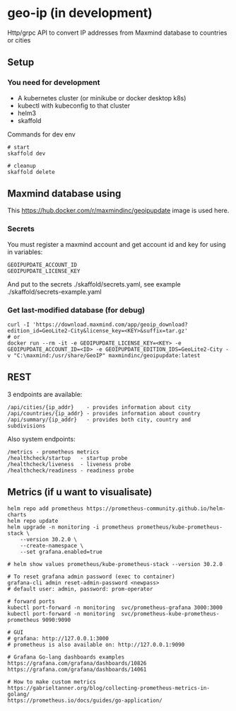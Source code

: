 # geo-ip (in development)
Http/grpc API to convert IP addresses from Maxmind database to countries or cities

## Setup

### You need for development

* A kubernetes cluster (or minikube or docker desktop k8s)
* kubectl with kubeconfig to that cluster
* helm3
* skaffold

Commands for dev env

    # start
    skaffold dev

    # cleanup
    skaffold delete

## Maxmind database using

This https://hub.docker.com/r/maxmindinc/geoipupdate image is used here.

### Secrets

You must register a maxmind account and get account id and key for using in variables:

    GEOIPUPDATE_ACCOUNT_ID
    GEOIPUPDATE_LICENSE_KEY

And put to the secrets ./skaffold/secrets.yaml, see example ./skaffold/secrets-example.yaml

### Get last-modified database (for debug)

    curl -I 'https://download.maxmind.com/app/geoip_download?edition_id=GeoLite2-City&license_key=<KEY>&suffix=tar.gz'
    # or
    docker run --rm -it -e GEOIPUPDATE_LICENSE_KEY=<KEY> -e GEOIPUPDATE_ACCOUNT_ID=<ID> -e GEOIPUPDATE_EDITION_IDS=GeoLite2-City -v "C:\maxmind:/usr/share/GeoIP" maxmindinc/geoipupdate:latest

## REST

3 endpoints are available:

    /api/cities/{ip_addr}    - provides information about city
    /api/countries/{ip_addr} - provides information about country
    /api/summary/{ip_addr}   - provides both city, country and subdivisions

Also system endpoints:

    /metrics - prometheus metrics
    /healthcheck/startup   - startup probe
    /healthcheck/liveness  - liveness probe
    /healthcheck/readiness - readiness probe

## Metrics (if u want to visualisate)

    helm repo add prometheus https://prometheus-community.github.io/helm-charts
    helm repo update
    helm upgrade -n monitoring -i prometheus prometheus/kube-prometheus-stack \
        --version 30.2.0 \
        --create-namespace \
        --set grafana.enabled=true

    # helm show values prometheus/kube-prometheus-stack --version 30.2.0

    # To reset grafana admin password (exec to container)
    grafana-cli admin reset-admin-password <newpass>
    # default user: admin, password: prom-operator

    # forward ports
    kubectl port-forward -n monitoring  svc/prometheus-grafana 3000:3000
    kubectl port-forward -n monitoring  svc/prometheus-kube-prometheus-prometheus 9090:9090

    # GUI
    # grafana: http://127.0.0.1:3000
    # prometheus is also available on: http://127.0.0.1:9090

    # Grafana Go-lang dashboards examples
    https://grafana.com/grafana/dashboards/10826
    https://grafana.com/grafana/dashboards/14061

    # How to make custom metrics
    https://gabrieltanner.org/blog/collecting-prometheus-metrics-in-golang/
    https://prometheus.io/docs/guides/go-application/
